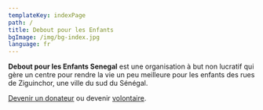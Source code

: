 ```yaml
---
templateKey: indexPage
path: /
title: Debout pour les Enfants
bgImage: /img/bg-index.jpg
language: fr
---
```

**Debout pour les Enfants Senegal** est une organisation à but non lucratif qui gère un centre pour rendre la vie un peu meilleure pour les enfants des rues de Ziguinchor, une ville du sud du Sénégal.
<div class='call-to-action'><p><a href='fr/contribution' class='button'>Devenir un donateur</a> ou devenir <a href='fr/volontaire'>volontaire</a>.</p></div>
